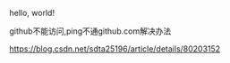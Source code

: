 
hello, world!

github不能访问,ping不通github.com解决办法

https://blog.csdn.net/sdta25196/article/details/80203152